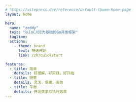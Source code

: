 ```yaml
---
# https://vitepress.dev/reference/default-theme-home-page
layout: home

hero:
  name: "zeddy"
  text: "以IoC/DI为基础的Go开发框架"
  tagline: 
  actions:
    - theme: brand
      text: 快速开始
      link: /zh/quickstart

features:
  - title: 简单
    details: 好理解，好实践，好开始
  - title: 随意
    details: 灵活，便捷，高效
  - title: 平衡
    details: 开发效率与执行效率
---
```


